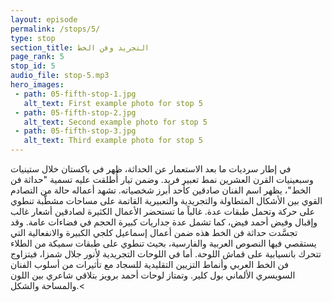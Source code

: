 ```yaml
---
layout: episode
permalink: /stops/5/
type: stop
section_title: التجريد وفن الخط
page_rank: 5
stop_id: 5
audio_file: stop-5.mp3
hero_images:
 - path: 05-fifth-stop-1.jpg
   alt_text: First example photo for stop 5
 - path: 05-fifth-stop-2.jpg
   alt_text: Second example photo for stop 5
 - path: 05-fifth-stop-3.jpg
   alt_text: Third example photo for stop 5
---
```

في إطار سرديات ما بعد الاستعمار عن الحداثة، ظهر في باكستان خلال ستينيات وسبعينيات القرن العشرين نمط تعبير فريد. وضمن تيار أُطلقت عليه تسمية "حداثة فن الخط"، يظهر اسم الفنان صادقين كأحد أبرز شخصياته. تشهد أعماله حالة من التصادم القوي بين الأشكال المتطاولة والتجريدية والتعبيرية القاتمة على مساحات مشطَّبة تنطوي على حركة وتحمل طبقات عدة. غالباً ما تستحضر الأعمال الكثيرة لصادقين أشعار غالب وإقبال وفيض أحمد فيض، كما تشمل عدة جداريات كبيرة الحجم في فضاءات عامة. وقد تجسَّدت حداثة فن الخط هذه ضمن أعمال إسماعيل كلجي الكبيرة والانفعالية التي يستقصي فيها النصوص العربية والفارسية، بحيث تنطوي على طبقات سميكة من الطلاء تتحرك بانسيابية على قماش اللوحة. أما في اللوحات التجريدية لأنور جلال شمزا، فيتزاوج فن الخط العربي وأنماط التزيين التقليدية للسجاد مع تأثيرات من أسلوب الفنان السويسري الألماني بول كلير. وتمتاز لوحات أحمد برويز بتلاقي شاعري بين اللون والمساحة والشكل.<
